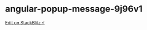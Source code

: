 # angular-popup-message-9j96v1

[Edit on StackBlitz ⚡️](https://stackblitz.com/edit/angular-popup-message-9j96v1)